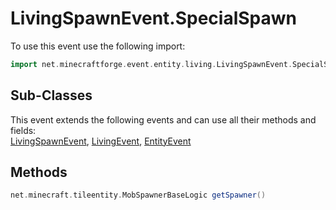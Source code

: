 # LivingSpawnEvent.SpecialSpawn

To use this event use the following import:
```groovy
import net.minecraftforge.event.entity.living.LivingSpawnEvent.SpecialSpawn
```

## Sub-Classes
This event extends the following events and can use all their methods and fields: <br>
[LivingSpawnEvent](living_spawn_event.md), [LivingEvent](living_event.md), [EntityEvent](entity_event.md)

## Methods
```groovy
net.minecraft.tileentity.MobSpawnerBaseLogic getSpawner()
```


